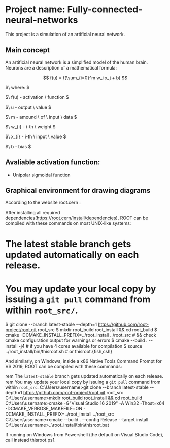 # Project name: Fully-connected-neural-networks

This project is a simulation of an artificial neural network.

## Main concept

An artificial neural network is a simplified model of the human brain. Neurons are a description of a mathematical formula:

$$ f(u) = f(\sum_{i=0}^m w_i x_j + b) $$

$\ where: \$

$\ f(u) - activation \\ function \$

$\ u - output \\ value \$

$\ m - amound \\ of \\ input \\ data \$

$\ w_{i} - i-th \\ weight \$

$\ x_{i} - i-th \\ input \\ value \$

$\ b - bias \$

## Avaliable activation function:
- Unipolar sigmoidal function

## Graphical environment for drawing diagrams

According to the website root.cern :

After installing all required dependencies(https://root.cern/install/dependencies), ROOT can be compiled with these commands on most UNIX-like systems: 

# The latest stable branch gets updated automatically on each release.
# You may update your local copy by issuing a `git pull` command from within `root_src/`.
$ git clone --branch latest-stable --depth=1 https://github.com/root-project/root.git root_src
$ mkdir root_build root_install && cd root_build
$ cmake -DCMAKE_INSTALL_PREFIX=../root_install ../root_src # && check cmake configuration output for warnings or errors
$ cmake --build . -- install -j4 # if you have 4 cores available for compilation
$ source ../root_install/bin/thisroot.sh # or thisroot.{fish,csh}

And similarly, on Windows, inside a x86 Native Tools Command Prompt for VS 2019, ROOT can be compiled with these commands:

rem The `latest-stable` branch gets updated automatically on each release.
rem You may update your local copy by issuing a `git pull` command from within `root_src`.
C:\Users\username>git clone --branch latest-stable --depth=1 https://github.com/root-project/root.git root_src
C:\Users\username>mkdir root_build root_install && cd root_build
C:\Users\username>cmake -G"Visual Studio 16 2019" -A Win32 -Thost=x64 -DCMAKE_VERBOSE_MAKEFILE=ON -DCMAKE_INSTALL_PREFIX=../root_install ../root_src
C:\Users\username>cmake --build . --config Release --target install
C:\Users\username>..\root_install\bin\thisroot.bat

If running on Windows from Powershell (the default on Visual Studio Code), call instead thisroot.ps1.
